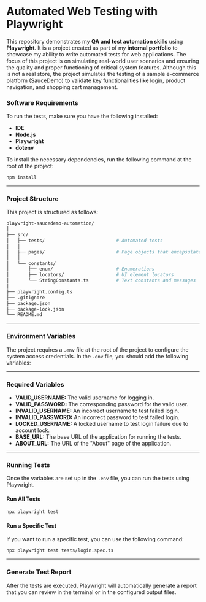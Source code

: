 # Automated Web Testing with Playwright

This repository demonstrates my **QA and test automation skills** using **Playwright**. It is a project created as part of my **internal portfolio** to showcase my ability to write automated tests for web applications. The focus of this project is on simulating real-world user scenarios and ensuring the quality and proper functioning of critical system features. Although this is not a real store, the project simulates the testing of a sample e-commerce platform (SauceDemo) to validate key functionalities like login, product navigation, and shopping cart management.

### Software Requirements

To run the tests, make sure you have the following installed:

- **IDE**
- **Node.js**
- **Playwright**
- **dotenv**

To install the necessary dependencies, run the following command at the root of the project:

```bash
npm install
```

---

### Project Structure

This project is structured as follows:

```bash
playwright-saucedemo-automation/
│
├── src/                                 
│   ├── tests/                          # Automated tests
│   │
│   ├── pages/                          # Page objects that encapsulate the UI elements and interactions.
│   │
│   └── constants/                       
│       ├── enum/                       # Enumerations
│       ├── locators/                   # UI element locators
│       └── StringConstants.ts          # Text constants and messages
│
├── playwright.config.ts                
├── .gitignore                          
├── package.json                        
├── package-lock.json                   
└── README.md                            
```

---

### Environment Variables

The project requires a `.env` file at the root of the project to configure the system access credentials. In the `.env` file, you should add the following variables:

---

### Required Variables

- **VALID_USERNAME:** The valid username for logging in.
- **VALID_PASSWORD:** The corresponding password for the valid user.
- **INVALID_USERNAME:** An incorrect username to test failed login.
- **INVALID_PASSWORD:** An incorrect password to test failed login.
- **LOCKED_USERNAME:** A locked username to test login failure due to account lock.
- **BASE_URL:** The base URL of the application for running the tests.
- **ABOUT_URL:** The URL of the "About" page of the application.

---

### Running Tests

Once the variables are set up in the `.env` file, you can run the tests using Playwright.

#### Run All Tests

```bash
npx playwright test
```

#### Run a Specific Test

If you want to run a specific test, you can use the following command:

```bash
npx playwright test tests/login.spec.ts
```

---

### Generate Test Report

After the tests are executed, Playwright will automatically generate a report that you can review in the terminal or in the configured output files.